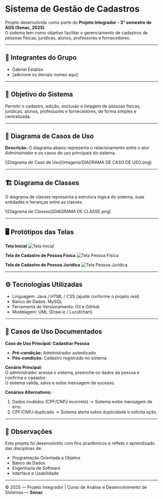 # Sistema de Gestão de Cadastros

Projeto desenvolvido como parte do **Projeto Integrador - 3° semestre de ADS (Senac, 2025)**.  
O sistema tem como objetivo facilitar o gerenciamento de cadastros de pessoas físicas, jurídicas, alunos, professores e fornecedores.

---

## 👥 Integrantes do Grupo
- Gabriel Estalise    
- [adicione os demais nomes aqui]

---

## 🎯 Objetivo do Sistema
Permitir o cadastro, edição, exclusão e listagem de pessoas físicas, jurídicas, alunos, professores e fornecedores, de forma simples e centralizada.

---

## 🧩 Diagrama de Casos de Uso

**Descrição:** O diagrama abaixo representa o relacionamento entre o ator *Administrador* e os casos de uso principais do sistema.

![Diagrama de Caso de Uso](imagens/DIAGRAMA DE CASO DE USO.png)

---

## 🏗️ Diagrama de Classes

O diagrama de classes representa a estrutura lógica do sistema, suas entidades e heranças entre as classes.

![Diagrama de Classes](DIAGRAMA DE CLASSE.png)

---

## 🖥️ Protótipos das Telas

**Tela Inicial**
![Tela Inicial](imagens/home.png)

**Tela de Cadastro de Pessoa Física**
![Tela Pessoa Física](imagens/tela-pessoa-fisica.png)

**Tela de Cadastro de Pessoa Jurídica**
![Tela Pessoa Jurídica](imagens/tela-pessoa-juridica.png)

---

## ⚙️ Tecnologias Utilizadas
- Linguagem: Java / HTML / CSS (ajuste conforme o projeto real)
- Banco de Dados: MySQL
- Ferramenta de Versionamento: Git e GitHub
- Modelagem: UML (Draw.io / Lucidchart)

---

## 🧾 Casos de Uso Documentados
**Caso de Uso Principal: Cadastrar Pessoa**

- **Pré-condição:** Administrador autenticado  
- **Pós-condição:** Cadastro registrado no sistema  

**Cenário Principal:**  
O administrador acessa o sistema, preenche os dados da pessoa e confirma o cadastro.  
O sistema valida, salva e exibe mensagem de sucesso.

**Cenários Alternativos:**
1. Dados inválidos (CPF/CNPJ incorreto) → Sistema exibe mensagem de erro.  
2. CPF/CNPJ duplicado → Sistema alerta sobre duplicidade e solicita ação.  

---

## 🧠 Observações
Este projeto foi desenvolvido com fins acadêmicos e reflete o aprendizado das disciplinas de:
- Programação Orientada a Objetos  
- Banco de Dados  
- Engenharia de Software  
- Interface e Usabilidade

---

© 2025 — Projeto Integrador | Curso de Análise e Desenvolvimento de Sistemas — **Senac**

